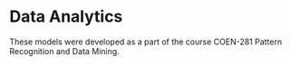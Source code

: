 # Data Analytics
These models were developed as a part of the course COEN-281 Pattern Recognition and Data Mining.
